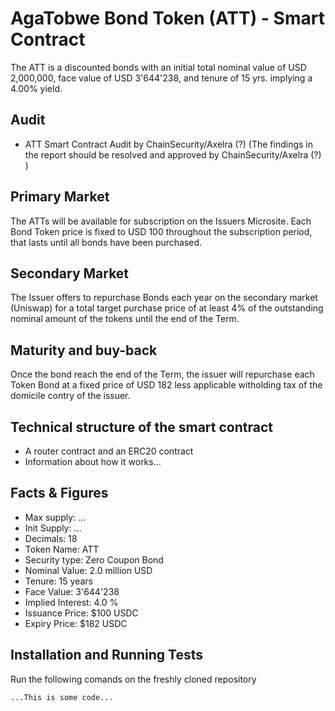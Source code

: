# AgaTobwe Bond Token (ATT) - Smart Contract
The ATT is a discounted bonds with an initial total nominal value of USD 2,000,000, face value of USD 3'644'238, and tenure of 15 yrs. implying a 4.00% yield. 

## Audit
* ATT Smart Contract Audit by ChainSecurity/Axelra (?) (The findings in the report should be resolved and approved by ChainSecurity/Axelra (?) )

## Primary Market
The ATTs will be available for subscription on the Issuers Microsite. Each Bond Token price is fixed to USD 100 throughout the subscription period, that lasts until all bonds have been purchased. 

## Secondary Market
The Issuer offers to repurchase Bonds each year on the secondary market (Uniswap) for a total target purchase price of at least 4% of the outstanding nominal amount of the tokens until the end of the Term.

## Maturity and buy-back
Once the bond reach the end of the Term, the issuer will repurchase each Token Bond at a fixed price of USD 182 less applicable witholding tax of the domicile contry of the issuer. 

## Technical structure of the smart contract

* A router contract and an ERC20 contract 
* Information about how it works...

## Facts & Figures

* Max supply: ... 
* Init Supply: ...
* Decimals: 18
* Token Name: ATT
* Security type: Zero Coupon Bond
* Nominal Value: 2.0 million USD
* Tenure: 15 years
* Face Value: 3'644'238
* Implied Interest: 4.0 %
* Issuance Price: $100 USDC
* Expiry Price: $182 USDC

## Installation and Running Tests

Run the following comands on the freshly cloned repository
```
...This is some code...
```
